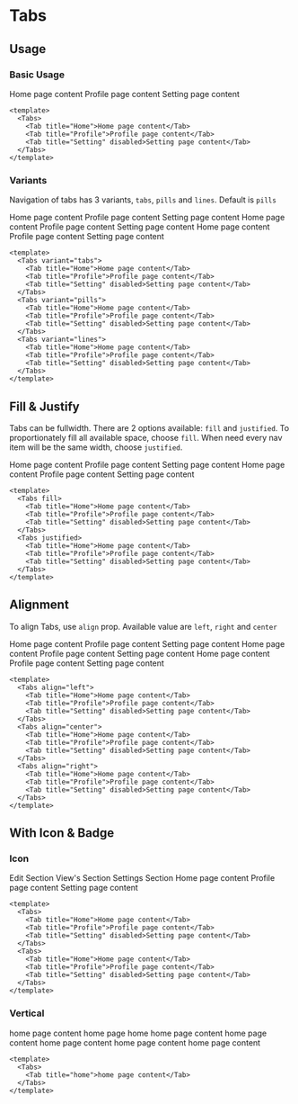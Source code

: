 <script setup>
  import Tabs from './Tabs.vue'
  import Tab from './Tab.vue'
  import Badge from '../badge/Badge.vue'
  import IconEdit from '@carbon/icons-vue/lib/edit/16'
  import IconView from '@carbon/icons-vue/lib/view/16'
  import IconDocument from '@carbon/icons-vue/lib/document/16'
</script>

<style scoped>
  .preview {
    @apply block;
  }
</style>

# Tabs

## Usage

### Basic Usage

<preview>
  <Tabs>
    <Tab title="Home">Home page content</Tab>
    <Tab title="Profile">Profile page content</Tab>
    <Tab title="Setting" disabled>Setting page content</Tab>
  </Tabs>
</preview>

```vue
<template>
  <Tabs>
    <Tab title="Home">Home page content</Tab>
    <Tab title="Profile">Profile page content</Tab>
    <Tab title="Setting" disabled>Setting page content</Tab>
  </Tabs>
</template>
```

### Variants
Navigation of tabs has 3 variants, `tabs`, `pills` and `lines`. Default is `pills`

<preview>
  <Tabs variant="tabs">
    <Tab title="Home">Home page content</Tab>
    <Tab title="Profile">Profile page content</Tab>
    <Tab title="Setting" disabled>Setting page content</Tab>
  </Tabs>
  <Tabs variant="pills">
    <Tab title="Home">Home page content</Tab>
    <Tab title="Profile">Profile page content</Tab>
    <Tab title="Setting" disabled>Setting page content</Tab>
  </Tabs>
  <Tabs variant="lines">
    <Tab title="Home">Home page content</Tab>
    <Tab title="Profile">Profile page content</Tab>
    <Tab title="Setting" disabled>Setting page content</Tab>
  </Tabs>
</preview>

```vue
<template>
  <Tabs variant="tabs">
    <Tab title="Home">Home page content</Tab>
    <Tab title="Profile">Profile page content</Tab>
    <Tab title="Setting" disabled>Setting page content</Tab>
  </Tabs>
  <Tabs variant="pills">
    <Tab title="Home">Home page content</Tab>
    <Tab title="Profile">Profile page content</Tab>
    <Tab title="Setting" disabled>Setting page content</Tab>
  </Tabs>
  <Tabs variant="lines">
    <Tab title="Home">Home page content</Tab>
    <Tab title="Profile">Profile page content</Tab>
    <Tab title="Setting" disabled>Setting page content</Tab>
  </Tabs>
</template>
```

## Fill & Justify
Tabs can be fullwidth. There are 2 options available: `fill` and `justified`. To proportionately fill all available space, choose `fill`. When need every nav item will be the same width, choose `justified`.

<preview>
  <Tabs fill>
    <Tab title="Home">Home page content</Tab>
    <Tab title="Profile">Profile page content</Tab>
    <Tab title="Setting" disabled>Setting page content</Tab>
  </Tabs>
  <Tabs justified>
    <Tab title="Home">Home page content</Tab>
    <Tab title="Profile">Profile page content</Tab>
    <Tab title="Setting" disabled>Setting page content</Tab>
  </Tabs>
</preview>

```vue
<template>
  <Tabs fill>
    <Tab title="Home">Home page content</Tab>
    <Tab title="Profile">Profile page content</Tab>
    <Tab title="Setting" disabled>Setting page content</Tab>
  </Tabs>
  <Tabs justified>
    <Tab title="Home">Home page content</Tab>
    <Tab title="Profile">Profile page content</Tab>
    <Tab title="Setting" disabled>Setting page content</Tab>
  </Tabs>
</template>
```

## Alignment

To align Tabs, use `align` prop. Available value are `left`, `right` and `center`

<preview>
  <Tabs align="left">
    <Tab title="Home">Home page content</Tab>
    <Tab title="Profile">Profile page content</Tab>
    <Tab title="Setting" disabled>Setting page content</Tab>
  </Tabs>
  <Tabs align="center">
    <Tab title="Home">Home page content</Tab>
    <Tab title="Profile">Profile page content</Tab>
    <Tab title="Setting" disabled>Setting page content</Tab>
  </Tabs>
  <Tabs align="right">
    <Tab title="Home">Home page content</Tab>
    <Tab title="Profile">Profile page content</Tab>
    <Tab title="Setting" disabled>Setting page content</Tab>
  </Tabs>
</preview>

```vue
<template>
  <Tabs align="left">
    <Tab title="Home">Home page content</Tab>
    <Tab title="Profile">Profile page content</Tab>
    <Tab title="Setting" disabled>Setting page content</Tab>
  </Tabs>
  <Tabs align="center">
    <Tab title="Home">Home page content</Tab>
    <Tab title="Profile">Profile page content</Tab>
    <Tab title="Setting" disabled>Setting page content</Tab>
  </Tabs>
  <Tabs align="right">
    <Tab title="Home">Home page content</Tab>
    <Tab title="Profile">Profile page content</Tab>
    <Tab title="Setting" disabled>Setting page content</Tab>
  </Tabs>
</template>
```

## With Icon & Badge

### Icon

<preview>
  <Tabs>
    <Tab>
      <template #title>
        <IconEdit />
        adsfasdf
      </template>
      Edit Section
    </Tab>
    <Tab title="Profile">
      <template #title>
        <IconView />
      </template>
      View's Section
    </Tab>
    <Tab title="Setting" disabled>
      <template #title>
        <IconDocument />
      </template>
      Settings Section
    </Tab>
  </Tabs>
  <Tabs>
    <Tab title="Home">Home page content</Tab>
    <Tab title="Profile">Profile page content</Tab>
    <Tab title="Setting" disabled>Setting page content</Tab>
  </Tabs>
</preview>

```vue
<template>
  <Tabs>
    <Tab title="Home">Home page content</Tab>
    <Tab title="Profile">Profile page content</Tab>
    <Tab title="Setting" disabled>Setting page content</Tab>
  </Tabs>
  <Tabs>
    <Tab title="Home">Home page content</Tab>
    <Tab title="Profile">Profile page content</Tab>
    <Tab title="Setting" disabled>Setting page content</Tab>
  </Tabs>
</template>
```

### Vertical
<preview>
  <Tabs vertical nav-wrapper-class="w-80">
    <Tab title="home">home page content</Tab>
    <Tab title="home">home page</Tab>
    <Tab title="home">home</Tab>
  </Tabs>
  <Tabs vertical variant="lines">
    <Tab title="home">home page content</Tab>
  </Tabs>
  <Tabs vertical variant="pills">
    <Tab title="home">home page content</Tab>
  </Tabs>
  <Tabs vertical align="right">
    <Tab title="home">home page content</Tab>
  </Tabs>
  <Tabs vertical variant="lines" align="right">
    <Tab title="home">home page content</Tab>
  </Tabs>
  <Tabs vertical variant="pills" align="right">
    <Tab title="home">home page content</Tab>
  </Tabs>
</preview>

```vue
<template>
  <Tabs>
    <Tab title="home">home page content</Tab>
  </Tabs>
</template>
```
